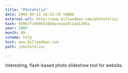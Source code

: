 ```yaml
---
title: "PhotoFolio"
date: 2005-09-22 14:51:39 +0000
external-url: http://www.billwadman.com/photofolio/
hash: 93967fc989542db9aceaa30c2ad1295a
year: 2005
month: 09
scheme: http
host: www.billwadman.com
path: /photofolio/

---
```


Interesting, flash-based photo slideshow tool for website.
